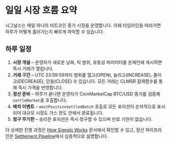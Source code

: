 # 일일 시장 흐름 요약

시그널스는 매일 하나의 비트코인 종가 시장을 운영합니다. 아래 타임라인을 따라가면 하루가 어떻게 흘러가는지 빠르게 파악할 수 있습니다.

## 하루 일정

1. **시장 개설** – 운영자가 새로운 날짜, 틱 범위, 유동성 파라미터를 온체인에 게시하면 즉시 거래가 열립니다.
2. **거래 구간** – UTC 23:59:59까지 범위를 열고(OPEN), 늘리고(INCREASE), 줄이고(DECREASE), 닫을(CLOSE) 수 있습니다. 모든 거래는 CLMSR 잠재함수를 통해 즉시 가격을 반영합니다.
3. **정산 준비** – 하루가 끝나면 운영자가 CoinMarketCap BTC/USD 종가를 검증해 `settleMarket`을 호출합니다.
4. **배치 이벤트** – `emitPositionSettledBatch` 호출로 모든 포지션이 순차적으로 표시되어 대규모 시장도 가스 한도 안에서 완료됩니다.
5. **청구 무기한** – 승리한 포지션은 즉시 청구할 수 있으며 만료 기한이 없습니다.

더 상세한 진행 과정은 [How Signals Works](/docs/start/how-it-works) 문서에서 확인할 수 있고, 정산 파이프라인은 [Settlement Pipeline](/docs/market/settlement-pipeline)에서 심층적으로 설명합니다.
